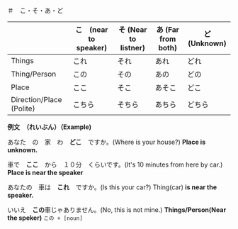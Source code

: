 ＃　こ・そ・あ・ど


|                            | こ　(near to speaker) | そ (Near to listner) | あ (Far from both) | ど (Unknown) |
| ------                     | ------               | ------       | ------       | ------    |
| Things                     | これ                 | それ         | あれ           | どれ      |
| Thing/Person               | この                 | その          | あの          | どの      |
| Place                      | ここ                 | そこ          | あそこ         | どこ     |
| Direction/Place (Polite)   | こちら      | そちら        | あちら        | どちら    |

**例文　（れいぶん）（Example)**

あなた　の　家　わ　**どこ**　ですか。(Where is your house?) **Place is unknown.**

車で　**ここ**　から　１０分　くらいです。(It's 10 minutes from here by car.) **Place is near the speaker**

あなたの　車は　**これ**　ですか。(Is this your car?) Thing(car) **is near the speaker.**

いいえ　**この**車じゃありません。(No, this is not mine.) **Things/Person(Near the speker)** `この + [noun]`